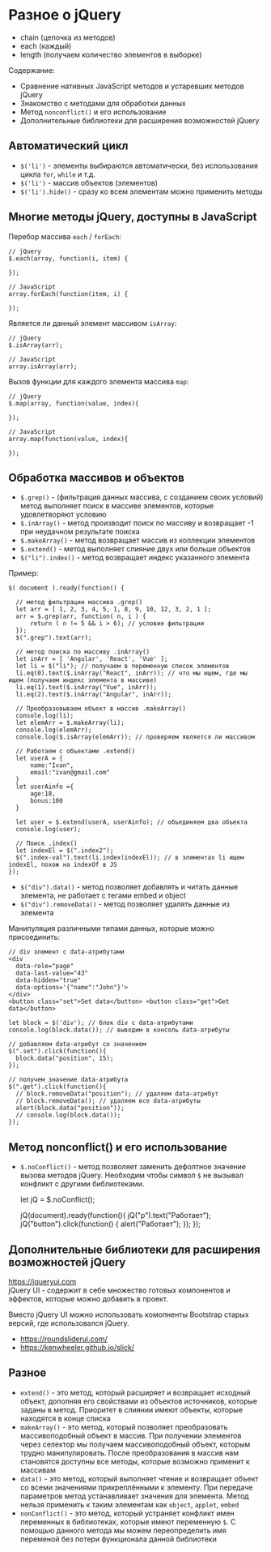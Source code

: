 # Разное о jQuery
- chain (цепочка из методов)
- each (каждый)
- length (получаем количество элементов в выборке)

Содержание:
- Сравнение нативных JavaScript методов и устаревших методов jQuery
- Знакомство с методами для обработки данных
- Метод `nonconflict()` и его использование
- Дополнительные библиотеки для расширения возможностей jQuery

## Автоматический цикл
- `$('li')` - элементы выбираются автоматически, без использования цикла `for`, `while`  и т.д.
- `$('li')` - массив объектов (элементов)
- `$('li').hide()` - сразу ко всем элементам можно применить методы

## Многие методы jQuery, доступны в JavaScript
Перебор массива `each` / `forEach`:

    // jQuery
    $.each(array, function(i, item) {

    });

    // JavaScript
    array.forEach(function(item, i) {

    });

Является ли данный элемент массивом `isArray`:

    // jQuery
    $.isArray(arr);

    // JavaScript
    array.isArray(arr);

Вызов функции для каждого элемента массива `map`:

    // jQuery
    $.map(array, function(value, index){

    });

    // JavaScript
    array.map(function(value, index){

    });

## Обработка массивов и объектов
- `$.grep()` - (фильтрация данных массива, с созданием своих условий) метод выполняет поиск в массиве элементов, которые удовлетворяют условию
- `$.inArray()` - метод производит поиск по массиву и возвращает -1 при неудачном результате поиска
- `$.makeArray()` - метод возвращает массив из коллекции элементов
- `$.extend()` - метод выполняет слияние двух или больше объектов
- `$("li").index()` - метод возвращает индекс указанного элемента

Пример:

    $( document ).ready(function() {
      
      // метод фильтрации массива .grep()
      let arr = [ 1, 2, 3, 4, 5, 1, 8, 9, 10, 12, 3, 2, 1 ];
      arr = $.grep(arr, function( n, i ) {
          return ( n != 5 && i > 6); // условие фильтрации
      });
      $(".grep").text(arr);

      // метод поиска по массиву .inArray()
      let inArr = [ 'Angular', 'React', 'Vue' ];
      let li = $("li"); // получаем в переменную список элементов
      li.eq(0).text($.inArray("React", inArr)); // что мы ищем, где мы ищем (получаем индекс элемента в массиве)
      li.eq(1).text($.inArray("Vue", inArr));
      li.eq(2).text($.inArray("Angular", inArr));
      
      // Преобразовываем объект в массив .makeArray()
      console.log(li);
      let elemArr = $.makeArray(li);
      console.log(elemArr);
      console.log($.isArray(elemArr)); // проверяем является ли массивом

      // Работаем с объектами .extend()
      let userA = {
          name:"Ivan",
          email:"ivan@gmail.com"
      }
      let userAinfo ={
          age:18,
          bonus:100
      }

      let user = $.extend(userA, userAinfo); // объединяем два объекта
      console.log(user);

      // Поиск .index()
      let indexEl = $(".index2");
      $(".index-val").text(li.index(indexEl)); // в элементах li ищем indexEl, похож на indexOf в JS
    });

- `$("div").data()` - метод позволяет добавлять и читать данные элемента, не работает с тегами embed и object
- `$("div").removeData()` - метод позволяет удалять данные из элемента

Манипуляция различными типами данных, которые можно присоединить:

    // div элемент с data-атрибутами
    <div
      data-role="page"
      data-last-value="43"
      data-hidden="true"
      data-options='{"name":"John"}'>
    </div>
    <button class="set">Set data</button> <button class="get">Get data</button>

    let block = $('div'); // блок div с data-атрибутами
    console.log(block.data()); // выводим в консоль data-атрибуты

    // добавляем data-атрибут со значением
    $(".set").click(function(){
      block.data("position", 15);
    });

    // получем значение data-атрибута
    $(".get").click(function(){
      // block.removeData("position"); // удаляем data-атрибут
      // block.removeData(); // удаляем все data-атрибуты
      alert(block.data("position"));
      // console.log(block.data());
    });

## Метод nonconflict() и его использование
- `$.noConflict()` - метод позволяет заменить дефолтное значение вызова методов jQuery. Необходим чтобы символ `$` не вызывал конфликт с другими библиотеками.

    let jQ = $.noConflict();

    jQ(document).ready(function(){
      jQ("p").text("Работает");
      jQ("button").click(function() {
          alert("Работает");
      });
    });

## Дополнительные библиотеки для расширения возможностей jQuery
https://jqueryui.com  
jQuery UI - содержит в себе множество готовых компонентов и эффектов, которые можно добавить в проект.

Вместо jQuery UI можно использовать комопненты Bootstrap старых версий, где использовался jQuery.

- https://roundsliderui.com/
- https://kenwheeler.github.io/slick/

## Разное
- `extend()` - это метод, который расширяет и возвращает исходный объект, дополняя его свойствами из объектов источников, которые заданы в метод. Приоритет в слиянии имеют объекты, которые находятся в конце списка
- `makeArray()` - это метод, который позволяет преобразовать массивоподобный объект в массив.
При получении элементов через селектор мы получаем массивоподобный объект, которым трудно манипулировать. После преобразования в массив нам становятся доступны все методы, которые возможно применит к массивам
- `data()` - это метод, который выполняет чтение и возвращает объект со всеми значениями прикреплёнными к элементу. При передаче параметров метод устанавливает значения для элемента. Метод нельзя применить к таким элементам как `object`, `applet`, `embed`
- `nonConflict()` - это метод, который устраняет конфликт имен переменных в библиотеках, которые имеют переменную `$`. C помощью данного метода мы можем переопределить имя переменой без потери функционала данной библиотеки
